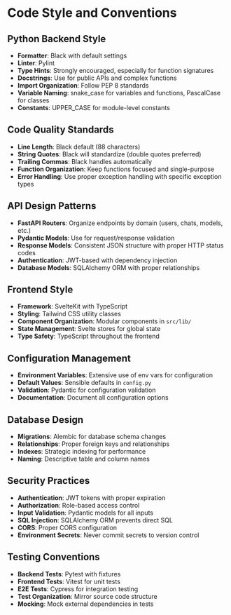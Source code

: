 # Code Style and Conventions

## Python Backend Style

- **Formatter**: Black with default settings
- **Linter**: Pylint
- **Type Hints**: Strongly encouraged, especially for function signatures
- **Docstrings**: Use for public APIs and complex functions
- **Import Organization**: Follow PEP 8 standards
- **Variable Naming**: snake_case for variables and functions, PascalCase for classes
- **Constants**: UPPER_CASE for module-level constants

## Code Quality Standards

- **Line Length**: Black default (88 characters)
- **String Quotes**: Black will standardize (double quotes preferred)
- **Trailing Commas**: Black handles automatically
- **Function Organization**: Keep functions focused and single-purpose
- **Error Handling**: Use proper exception handling with specific exception types

## API Design Patterns

- **FastAPI Routers**: Organize endpoints by domain (users, chats, models, etc.)
- **Pydantic Models**: Use for request/response validation
- **Response Models**: Consistent JSON structure with proper HTTP status codes
- **Authentication**: JWT-based with dependency injection
- **Database Models**: SQLAlchemy ORM with proper relationships

## Frontend Style

- **Framework**: SvelteKit with TypeScript
- **Styling**: Tailwind CSS utility classes
- **Component Organization**: Modular components in `src/lib/`
- **State Management**: Svelte stores for global state
- **Type Safety**: TypeScript throughout the frontend

## Configuration Management

- **Environment Variables**: Extensive use of env vars for configuration
- **Default Values**: Sensible defaults in `config.py`
- **Validation**: Pydantic for configuration validation
- **Documentation**: Document all configuration options

## Database Design

- **Migrations**: Alembic for database schema changes
- **Relationships**: Proper foreign keys and relationships
- **Indexes**: Strategic indexing for performance
- **Naming**: Descriptive table and column names

## Security Practices

- **Authentication**: JWT tokens with proper expiration
- **Authorization**: Role-based access control
- **Input Validation**: Pydantic models for all inputs
- **SQL Injection**: SQLAlchemy ORM prevents direct SQL
- **CORS**: Proper CORS configuration
- **Environment Secrets**: Never commit secrets to version control

## Testing Conventions

- **Backend Tests**: Pytest with fixtures
- **Frontend Tests**: Vitest for unit tests
- **E2E Tests**: Cypress for integration testing
- **Test Organization**: Mirror source code structure
- **Mocking**: Mock external dependencies in tests
